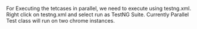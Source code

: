 

For Executing the tetcases in parallel, we need to execute using testng.xml.
Right click on testng.xml and select run as TestNG Suite. Currently Parallel Test class will run on two chrome instances.